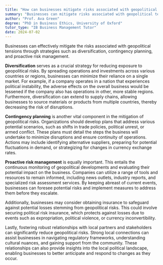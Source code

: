 ```yaml
---
title: "How can businesses mitigate risks associated with geopolitical tensions?"
summary: "Businesses can mitigate risks associated with geopolitical tensions through diversification, contingency planning, and proactive risk management."
author: "Prof. Ava Green"
degree: "PhD in Business Ethics, University of Oxford"
tutor_type: "IB Business Management Tutor"
date: 2024-07-02
---
```


Businesses can effectively mitigate the risks associated with geopolitical tensions through strategies such as diversification, contingency planning, and proactive risk management.

**Diversification** serves as a crucial strategy for reducing exposure to geopolitical risks. By spreading operations and investments across various countries or regions, businesses can minimize their reliance on a single market. For example, if a company operates in a nation that experiences political instability, the adverse effects on the overall business would be lessened if the company also has operations in other, more stable regions. Furthermore, diversification can extend to supply chains, allowing businesses to source materials or products from multiple countries, thereby decreasing the risk of disruptions.

**Contingency planning** is another vital component in the mitigation of geopolitical risks. Organizations should develop plans that address various potential scenarios, such as shifts in trade policies, political unrest, or armed conflict. These plans must detail the steps the business will undertake to minimize disruptions and ensure continuity of operations. Actions may include identifying alternative suppliers, preparing for potential fluctuations in demand, or strategizing for changes in currency exchange rates.

**Proactive risk management** is equally important. This entails the continuous monitoring of geopolitical developments and evaluating their potential impact on the business. Companies can utilize a range of tools and resources to remain informed, including news outlets, industry reports, and specialized risk assessment services. By keeping abreast of current events, businesses can foresee potential risks and implement measures to address them before they escalate.

Additionally, businesses may consider obtaining insurance to safeguard against potential losses stemming from geopolitical risks. This could involve securing political risk insurance, which protects against losses due to events such as expropriation, political violence, or currency inconvertibility.

Lastly, fostering robust relationships with local partners and stakeholders can significantly reduce geopolitical risks. Strong local connections can assist businesses in navigating regulatory frameworks, understanding cultural nuances, and gaining support from the community. These relationships can also provide insights into the local political landscape, enabling businesses to better anticipate and respond to changes as they occur.
    
